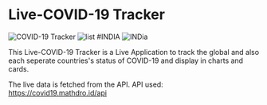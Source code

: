# Live-COVID-19 Tracker
![COVID-19 Tracker](https://user-images.githubusercontent.com/59734745/85918517-23d9f500-b881-11ea-82ee-e058468540d2.PNG)
![list](https://user-images.githubusercontent.com/59734745/85918607-f80b3f00-b881-11ea-8dd9-120ec6593433.PNG)
#INDIA
![INDia](https://user-images.githubusercontent.com/59734745/85918701-b202ab00-b882-11ea-9d3d-349cd5ba019d.PNG)




This Live-COVID-19 Tracker is a Live Application to track the global and  also each seperate countries's status of COVID-19 and display in charts and cards.

The  live data is fetched from the API.
API used: https://covid19.mathdro.id/api


